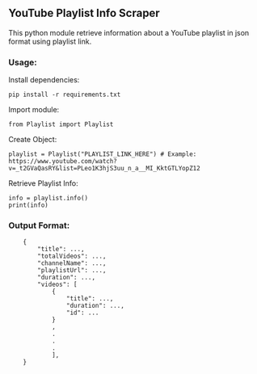 ## YouTube Playlist Info Scraper

This python module retrieve information about a YouTube playlist in json format using playlist link.

### Usage:

Install dependencies:

    pip install -r requirements.txt

Import module:

    from Playlist import Playlist

Create Object:

    playlist = Playlist("PLAYLIST_LINK_HERE") # Example: https://www.youtube.com/watch?v=_t2GVaQasRY&list=PLeo1K3hjS3uu_n_a__MI_KktGTLYopZ12

Retrieve Playlist Info:

    info = playlist.info()
    print(info)

### Output Format:

```
    {
        "title": ..., 
        "totalVideos": ..., 
        "channelName": ..., 
        "playlistUrl": ..., 
        "duration": ...,
        "videos": [
            {
                "title": ..., 
                "duration": ..., 
                "id": ...
            }
            , 
            .
            .
            .
            ], 
    }
```

<!-- Updated README links and corrected typos -->
<!-- Updated README links and corrected typos -->
